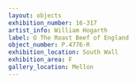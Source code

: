 ```yaml
---
layout: objects
exhibition_number: 16-317
artist_info: William Hogarth
label: O The Roast Beef of England
object_number: P.4776-R
exhibition_location: South Wall
exhibition_area: F
gallery_location: Mellon
---
```

